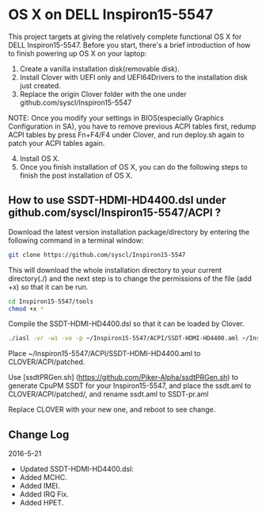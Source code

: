 OS X on DELL Inspiron15-5547
============================


This project targets at giving the relatively complete functional OS X for DELL Inspiron15-5547. Before you start, there's a brief introduction of how to finish powering up OS X on your laptop:

1. Create a vanilla installation disk(removable disk).
2. Install Clover with UEFI only and UEFI64Drivers to the installation disk just created. 
3. Replace the origin Clover folder with the one under github.com/syscl/Inspiron15-5547

NOTE: Once you modify your settings in BIOS(especially Graphics Configuration in SA), you have to remove previous ACPI tables first, redump ACPI tables by press Fn+F4/F4 under Clover, and run deploy.sh again to patch your ACPI tables again.

4. Install OS X.
5. Once you finish installation of OS X, you can do the following steps to finish the post installation of OS X.

How to use SSDT-HDMI-HD4400.dsl under github.com/syscl/Inspiron15-5547/ACPI ?
----------------

Download the latest version installation package/directory by entering the following command in a terminal window:

```sh
git clone https://github.com/syscl/Inspiron15-5547
```
This will download the whole installation directory to your current directory(./) and the next step is to change the permissions of the file (add +x) so that it can be run.

```sh
cd Inspiron15-5547/tools
chmod +x *
```
Compile the SSDT-HDMI-HD4400.dsl so that it can be loaded by Clover.

```sh
./iasl -vr -w1 -ve -p ~/Inspiron15-5547/ACPI/SSDT-HDMI-HD4400.aml ~/Inspiron15-5547/ACPI/SSDT-HDMI-HD4400.dsl
```

Place ~/Inspiron15-5547/ACPI/SSDT-HDMI-HD4400.aml to CLOVER/ACPI/patched. 

Use [ssdtPRGen.sh] (https://github.com/Piker-Alpha/ssdtPRGen.sh) to generate CpuPM SSDT for your Inspiron15-5547, and place the ssdt.aml to CLOVER/ACPI/patched/, and rename ssdt.aml to SSDT-pr.aml

Replace CLOVER with your new one, and reboot to see change.

Change Log
----------------
2016-5-21

- Updated SSDT-HDMI-HD4400.dsl:
- Added MCHC.
- Added IMEI.
- Added IRQ Fix.
- Added HPET.

